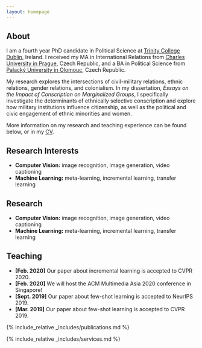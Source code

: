 ```yaml
---
layout: homepage
---
```


## About

I am a fourth year PhD candidate in Political Science at [Trinity College Dublin](http://tcd.ie), Ireland. I received my MA in International Relations from [Charles University in Prague](http://cuni.cz), Czech Republic, and a BA in Political Science from [Palacký University in Olomouc](http://upol.cz), Czech Republic.

My research explores the intersections of civil-military relations, ethnic relations, gender relations, and colonialism. In my dissertation, <em>Essays on the Impact of Conscription on Marginalized Groups</em>, I specifically investigate the determinants of ethnically selective conscription and explore how military institutions influence citizenship, as well as the political and civic engagement of ethnic minorities and women.

More information on my research and teaching experience can be found below, or in my [CV](assets/files/curriculum_vitae.pdf). 

## Research Interests 

- **Computer Vision:** image recognition, image generation, video captioning
- **Machine Learning:** meta-learning, incremental learning, transfer learning

## Research

- **Computer Vision:** image recognition, image generation, video captioning
- **Machine Learning:** meta-learning, incremental learning, transfer learning

## Teaching

- **[Feb. 2020]** Our paper about incremental learning is accepted to CVPR 2020.
- **[Feb. 2020]** We will host the ACM Multimedia Asia 2020 conference in Singapore!
- **[Sept. 2019]** Our paper about few-shot learning is accepted to NeurIPS 2019.
- **[Mar. 2019]** Our paper about few-shot learning is accepted to CVPR 2019.

{% include_relative _includes/publications.md %}

{% include_relative _includes/services.md %}
